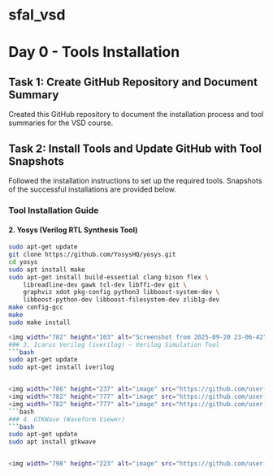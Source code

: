 # sfal_vsd
# Day 0 - Tools Installation

## Task 1: Create GitHub Repository and Document Summary
Created this GitHub repository to document the installation process and tool summaries for the VSD course.

## Task 2: Install Tools and Update GitHub with Tool Snapshots
Followed the installation instructions to set up the required tools. Snapshots of the successful installations are provided below.

### Tool Installation Guide

#### 2. Yosys (Verilog RTL Synthesis Tool)
```bash
sudo apt-get update
git clone https://github.com/YosysHQ/yosys.git
cd yosys
sudo apt install make
sudo apt-get install build-essential clang bison flex \
    libreadline-dev gawk tcl-dev libffi-dev git \
    graphviz xdot pkg-config python3 libboost-system-dev \
    libboost-python-dev libboost-filesystem-dev zlib1g-dev
make config-gcc
make
sudo make install

<img width="782" height="103" alt="Screenshot from 2025-09-20 23-06-42" src="https://github.com/user-attachments/assets/41dad6e7-f4eb-4bd5-b994-7cf5a0ce8dca" />
### 3. Icarus Verilog (iverilog) – Verilog Simulation Tool
```bash
sudo apt-get update
sudo apt-get install iverilog


<img width="786" height="237" alt="image" src="https://github.com/user-attachments/assets/4a201953-468f-491d-a14f-bec6464a410a" />
<img width="782" height="777" alt="image" src="https://github.com/user-attachments/assets/170025e1-d31d-436b-beea-4fece5f67206" />
<img width="782" height="777" alt="image" src="https://github.com/user-attachments/assets/21f2621b-f9ea-4b47-b824-b57f77a2d85b" />
```bash
### 4. GTKWave (Waveform Viewer)
```bash
sudo apt-get update
sudo apt install gtkwave


<img width="798" height="223" alt="image" src="https://github.com/user-attachments/assets/e7f61c33-ac7f-4cf1-9097-84ce7081816e" />



